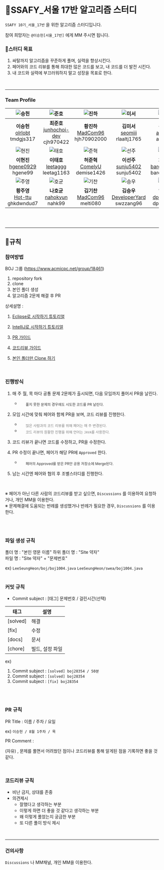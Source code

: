 # 📖SSAFY_서울 17반 알고리즘 스터디

`SSAFY 10기_서울_17반` 을 위한 알고리즘 스터디입니다.

참여 희망자는 `@이승헌[서울_17반]` 에게 MM 주시면 됩니다.
<br>

### 📌스터디 목표

1. 싸탈까지 알고리즘을 꾸준하게 풀며, 실력을 향상시킨다.
2. 페어와의 코드 리뷰를 통해 최대한 많은 코드를 보고, 내 코드를 더 발전 시킨다.
3. 내 코드와 실력에 부끄러워하지 말고 성장을 목표로 한다.

<br>



---

### Team Profile



|![승헌](https://avatars.githubusercontent.com/u/99643732)|![준호](https://avatars.githubusercontent.com/u/39554558)|![진하](https://avatars.githubusercontent.com/u/70102600)|![미서](https://avatars.githubusercontent.com/u/86819719)|![준서](https://avatars.githubusercontent.com/u/99449600 )|![재열](https://avatars.githubusercontent.com/u/49369306 )|![소현](https://avatars.githubusercontent.com/u/88651937 )|
|:---:|:---:|:---:|:---:|:---:|:---:|:---:|
|**이승헌** <br> [olrlobt](https://github.com/olrlobt) <br> tmdgjs317| **최준호** <br> [junhochoi-dev](https://github.com/junhochoi-dev) <br> cjh970422 | **황진하** <br> [MadCom96](https://github.com/MadCom96) <br> hjh70902000 | **김미서** <br> [seomiii](https://github.com/seomiii)  <br> rlaaltj1765 | **김준서** <br> [adoo24](https://github.com/adoo24)  <br> adoo24 | **소재열** <br> [devjy39](https://github.com/devjy39) <br> jyeol39 | **엄소현** <br> [sohy19](https://github.com/sohy19) <br> eomso19 |
|![현진](https://avatars.githubusercontent.com/u/90823532 )|![태호](https://avatars.githubusercontent.com/u/100212241 )|![준혁](https://avatars.githubusercontent.com/u/31150286 )|![선주](https://avatars.githubusercontent.com/u/68212526 )|![재환](https://avatars.githubusercontent.com/u/65287117 )|![유경](https://avatars.githubusercontent.com/u/76727102 )|![하은](https://avatars.githubusercontent.com/u/101447960 ) |
|**이현진** <br> [hgene0929](https://github.com/hgene0929) <br> hgene99| **이태호** <br> [leetaggg](https://github.com/leetaggg) <br> leetag1163 | **허준혁** <br> [ComelyU](https://github.com/ComelyU) <br> demise1426 | **이선주** <br> [sunju5402](https://github.com/sunju5402) <br> sunju5402 | **차재환** <br> [barded1998](https://github.com/barded1998)  <br> barded1998 | **정유경** <br>[youkyoungJung](https://github.com/youkyoungJung)<br> yyk834 | **이하은** <br> [hahi1108](https://github.com/hahi1108) <br> haisley |
|![주영](https://avatars.githubusercontent.com/u/87738361 )|![호균](https://avatars.githubusercontent.com/u/100259486 )|![기찬](https://avatars.githubusercontent.com/u/140886562 )|![승우](https://avatars.githubusercontent.com/u/59395755 )|![예준](https://avatars.githubusercontent.com/u/84260096 )|![희수](https://avatars.githubusercontent.com/u/133394749?v=4)||
|**황주영** <br> [Hot-ttu](https://github.com/Hot-ttu) <br> ghkdwndud7| **나호균** <br> [nahokyun](https://github.com/nahokyun) <br> nahk99 | **김기찬** <br> [MadCom96](https://github.com/MadCom96) <br> melti080 | **김승우** <br> [DeveloperYard](https://github.com/DeveloperYard)  <br> swzzang96 | **임예준** <br> [dpwns523](https://github.com/dpwns523)  <br> dpwns523| **남희수** <br> [skagmltn7](https://github.com/skagmltn7)  <br> hisue7 |  :sunglasses: <br> [Github ID](https://search.pstatic.net/common/?src=http%3A%2F%2Fcafefiles.naver.net%2FMjAxOTAxMjRfMTgy%2FMDAxNTQ4Mjk5MTU3NzQw.OQ1lZVCSuDtomE47Z0vs2rLPd8GFz_zBLViEdyC170Ag.8mT-gzSXETdXYYZjL0s10qnq-qoeaEDcZonwy3zBskog.PNG.ekeod8120%2FexternalFile.png&type=sc960_832) <br> BOJ ID | 

<br><br>



---

## 📜규칙

### 참여방법

BOJ 그룹 (https://www.acmicpc.net/group/18461)

1. repository fork
2. clone
3. 본인 폴더 생성
4. 알고리즘 2문제 해결 후 PR


상세설명 :
<br>


1. [Eclipse로 시작하기 튜토리얼](.docs/GETTING_STARTED.md)


2. [IntelliJ로 시작하기 튜토리얼](.docs/GETTING_STARTED_intellJ.md)


3. [PR 가이드](.docs/PULL_REQUESTS_GUIDE.md)


4. [코드리뷰 가이드](.docs/CODE_REVIEW_GUIDE.md)


5. [본인 폴더만 Clone 하기](.docs/Only_My_Folder_Clone_Guide.md)


<br>

### 진행방식

1. 매 주 월, 목 마다 공통 문제 2문제가 출시되면, 다음 모임까지 풀어서 PR을 날린다.

    -   <sub style="color: rgba(0, 0, 0, 0.8); margin-left: 20px;"> 풀지 못한 문제의 경우에도 시도한 코드를 PR 날린다.</sub>




2. 모임 시간에 맞춰 페어와 함께 PR을 보며, 코드 리뷰를 진행한다.
    -   <sub style="color: #808080; margin-left: 20px;"> 많은 사람과의 코드 리뷰를 위해 페어는 매 주 변경된다.</sub>
    -   <sub style="color: #808080; margin-left: 20px;"> 코드 리뷰의 원활한 진행을 위해 언어는 `JAVA`를 사용한다.</sub>

3. 코드 리뷰가 끝나면 코드를 수정하고, PR을 수정한다.
4. PR 수정이 끝나면, 페어가 해당 PR에 `Approved` 한다.
    -   <sub style="color: rgba(0, 0, 0, 0.8); margin-left: 20px;"> 페어의 Approved를 받은 PR만 공용 저장소에 Merge된다.</sub>
  
5. 남는 시간엔 페어와 협의 후 조별스터디를 진행한다.
<br>

※ 페어가 아닌 다른 사람의 코드리뷰를 받고 싶으면,  `Discussions` 를 이용하여 요청하거나, 개인 MM을 이용한다.
<br>
※ 문제해결에 도움되는 반례를 생성했거나 반례가 필요한 경우, `Discussions` 를 이용한다.

<br><br>


### 파일 생성 규칙

폴더 명 : "본인 영문 이름"
하위 폴더 명 : "Site 약자"
<br>
파일 명 : "Site 약자"  +  "문제번호" 

ex)
`LeeSeungHeon/boj/boj1004.java`
`LeeSeungHeon/swea/boj1004.java`
<br><br>

### 커밋 규칙

- Commit subject : [태그] 문제번호 / 걸린시간(선택)

| 태그 | 설명 |
| --- | --- |
| [solved] | 해결 |
| [fix] | 수정 |
| [docs] | 문서 |
| [chore] | 빌드, 설정 파일 |

ex)

1. Commit subject : `[solved] boj28354 / 50분`
2. Commit subject : `[solved] boj28354`
3. Commit subject : `[fix] boj28354` 

<br><br>

### PR 규칙

PR Title : 이름 / 주차 / 요일

ex)  `이승헌 / 8월 1주차 / 목`

PR Comment : 

(자유) , 문제를 풀면서 어려웠던 점이나 코드리뷰를 통해 알게된 점을 기록하면 좋을 것 같다.

<br>

### 코드리뷰 규칙

- 비난 금지, 상대를 존중
- 의견제시
    - 잘했다고 생각하는 부분
    - 이렇게 하면 더 좋을 것 같다고 생각하는 부분
    - 왜 이렇게 풀었는지 궁금한 부분
    - 또 다른 풀이 방식 제시

<br>



---

### 건의사항

`Discussions` 나 MM채널, 개인 MM을 이용한다.
